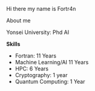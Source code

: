 Hi there my name is Fortr4n

About me

Yonsei University: Phd AI

**Skills**

- Fortran: 11 Years
- Machine Learning/AI 11 Years
- HPC: 6 Years
- Cryptography: 1 year
- Quantum Computing: 1 Year
